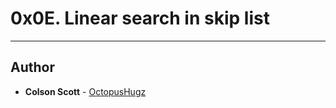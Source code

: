 # 0x0E. Linear search in skip list

---

## Author
* **Colson Scott** - [OctopusHugz](https://github.com/OctopusHugz)
